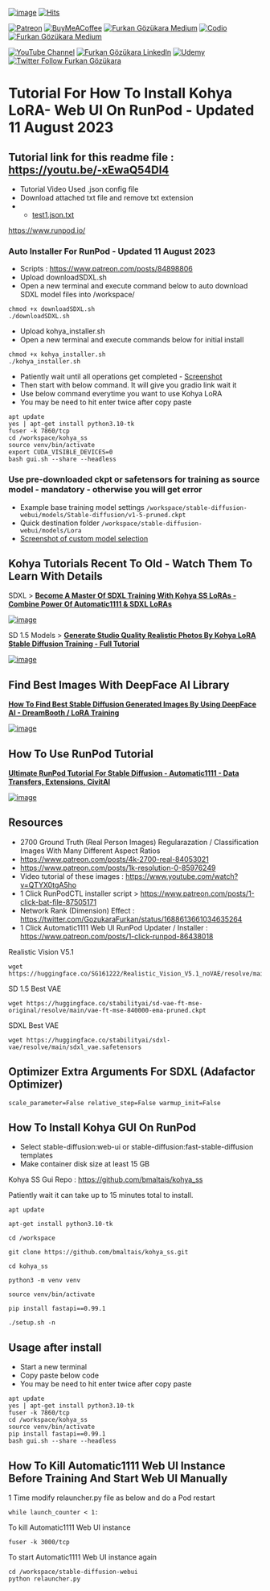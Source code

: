 [![image](https://img.shields.io/discord/772774097734074388?label=Discord&logo=discord)](https://discord.com/servers/software-engineering-courses-secourses-772774097734074388) [![Hits](https://hits.seeyoufarm.com/api/count/incr/badge.svg?url=https%3A%2F%2Fgithub.com%2FFurkanGozukara%2FStable-Diffusion%2Fedit%2Fmain%2FTutorials%2FHow-To-Install-Kohya-LoRA-Web-UI-On-RunPod.md&count_bg=%2379C83D&title_bg=%239E0F0F&icon=apachespark.svg&icon_color=%23E7E7E7&title=views&edge_flat=false)](https://hits.seeyoufarm.com) 

[![Patreon](https://img.shields.io/badge/Patreon-Support%20Me-F2EB0E?style=for-the-badge&logo=patreon)](https://www.patreon.com/SECourses) [![BuyMeACoffee](https://img.shields.io/badge/Buy%20Me%20a%20Coffee-ffdd00?style=for-the-badge&logo=buy-me-a-coffee&logoColor=black)](https://www.buymeacoffee.com/DrFurkan) [![Furkan Gözükara Medium](https://img.shields.io/badge/Medium-Follow%20Me-800080?style=for-the-badge&logo=medium&logoColor=white)](https://medium.com/@furkangozukara) [![Codio](https://img.shields.io/static/v1?style=for-the-badge&message=Articles&color=4574E0&logo=Codio&logoColor=FFFFFF&label=CivitAI)](https://civitai.com/user/SECourses/articles) [![Furkan Gözükara Medium](https://img.shields.io/badge/DeviantArt-Follow%20Me-990000?style=for-the-badge&logo=deviantart&logoColor=white)](https://www.deviantart.com/monstermmorpg)

[![YouTube Channel](https://img.shields.io/badge/YouTube-SECourses-C50C0C?style=for-the-badge&logo=youtube)](https://www.youtube.com/SECourses)  [![Furkan Gözükara LinkedIn](https://img.shields.io/badge/LinkedIn-Follow%20Me-0077B5?style=for-the-badge&logo=linkedin&logoColor=white)](https://www.linkedin.com/in/furkangozukara/)   [![Udemy](https://img.shields.io/static/v1?style=for-the-badge&message=Stable%20Diffusion%20Course&color=A435F0&logo=Udemy&logoColor=FFFFFF&label=Udemy)](https://www.udemy.com/course/stable-diffusion-dreambooth-lora-zero-to-hero/?referralCode=E327407C9BDF0CEA8156) [![Twitter Follow Furkan Gözükara](https://img.shields.io/badge/Twitter-Follow%20Me-1DA1F2?style=for-the-badge&logo=twitter&logoColor=white)](https://twitter.com/GozukaraFurkan)

# Tutorial For How To Install Kohya LoRA- Web UI On RunPod - Updated 11 August 2023

## Tutorial link for this readme file : https://youtu.be/-xEwaQ54DI4
* Tutorial Video Used .json config file
* Download attached txt file and remove txt extension
* * [test1.json.txt](https://github.com/FurkanGozukara/Stable-Diffusion/files/12327860/test1.json.txt)

https://www.runpod.io/

### Auto Installer For RunPod - Updated 11 August 2023
* Scripts : https://www.patreon.com/posts/84898806
* Upload downloadSDXL.sh
* Open a new terminal and execute command below to auto download SDXL model files into /workspace/
```
chmod +x downloadSDXL.sh
./downloadSDXL.sh
```


* Upload kohya_installer.sh
* Open a new terminal and execute commands below for initial install
```
chmod +x kohya_installer.sh
./kohya_installer.sh
```
* Patiently wait until all operations get completed - [Screenshot](https://cdn-uploads.huggingface.co/production/uploads/6345bd89fe134dfd7a0dba40/rT5O74VPhrFlNdjdkX2dv.png)
* Then start with below command. It will give you gradio link wait it
* Use below command everytime you want to use Kohya LoRA
* You may be need to hit enter twice after copy paste

```
apt update 
yes | apt-get install python3.10-tk
fuser -k 7860/tcp
cd /workspace/kohya_ss
source venv/bin/activate
export CUDA_VISIBLE_DEVICES=0
bash gui.sh --share --headless
```

### Use pre-downloaded ckpt or safetensors for training as source model - mandatory - otherwise you will get error
* Example base training model settings ```/workspace/stable-diffusion-webui/models/Stable-diffusion/v1-5-pruned.ckpt```
* Quick destination folder ```/workspace/stable-diffusion-webui/models/Lora```
* [Screenshot of custom model selection](https://cdn-uploads.huggingface.co/production/uploads/6345bd89fe134dfd7a0dba40/YPU7_TfhK9xOIbynF9Jft.png)

## Kohya Tutorials Recent To Old - Watch Them To Learn With Details

SDXL > [**Become A Master Of SDXL Training With Kohya SS LoRAs - Combine Power Of Automatic1111 & SDXL LoRAs**](https://youtu.be/sBFGitIvD2A)

[![image](https://cdn-uploads.huggingface.co/production/uploads/6345bd89fe134dfd7a0dba40/rXbRquLxFaDGaGlkl-SUp.png)](https://youtu.be/sBFGitIvD2A)

SD 1.5 Models > [**Generate Studio Quality Realistic Photos By Kohya LoRA Stable Diffusion Training - Full Tutorial**](https://youtu.be/TpuDOsuKIBo)

[![image](https://cdn-uploads.huggingface.co/production/uploads/6345bd89fe134dfd7a0dba40/QA9woGfjeql37J9JepbrW.png)](https://youtu.be/TpuDOsuKIBo)

## Find Best Images With DeepFace AI Library

[**How To Find Best Stable Diffusion Generated Images By Using DeepFace AI - DreamBooth / LoRA Training**](https://youtu.be/343I11mhnXs)

[![image](https://user-images.githubusercontent.com/19240467/236293388-6254ff84-0866-4bd4-a5d4-2db3c42be3f0.png)](https://youtu.be/343I11mhnXs)

## How To Use RunPod Tutorial

[**Ultimate RunPod Tutorial For Stable Diffusion - Automatic1111 - Data Transfers, Extensions, CivitAI**](https://www.youtube.com/watch?v=QN1vdGhjcRc) 

[![image](https://cdn-uploads.huggingface.co/production/uploads/6345bd89fe134dfd7a0dba40/NLbuo08ixbjt5t3iG5ioG.png)](https://www.youtube.com/watch?v=QN1vdGhjcRc)

## Resources

* 2700 Ground Truth (Real Person Images) Regularazation / Classification Images With Many Different Aspect Ratios
* https://www.patreon.com/posts/4k-2700-real-84053021
* https://www.patreon.com/posts/1k-resolution-0-85976249
* Video tutorial of these images : https://www.youtube.com/watch?v=QTYX0tgA5ho
* 1 Click RunPodCTL installer script > https://www.patreon.com/posts/1-click-bat-file-87505171
* Network Rank (Dimension) Effect : https://twitter.com/GozukaraFurkan/status/1688613661034635264
* 1 Click Automatic1111 Web UI RunPod Updater / Installer : https://www.patreon.com/posts/1-click-runpod-86438018
 
Realistic Vision V5.1 
```
wget https://huggingface.co/SG161222/Realistic_Vision_V5.1_noVAE/resolve/main/Realistic_Vision_V5.1.safetensors
```

SD 1.5 Best VAE
```
wget https://huggingface.co/stabilityai/sd-vae-ft-mse-original/resolve/main/vae-ft-mse-840000-ema-pruned.ckpt
```

SDXL Best VAE
```
wget https://huggingface.co/stabilityai/sdxl-vae/resolve/main/sdxl_vae.safetensors
```

## Optimizer Extra Arguments For SDXL (Adafactor Optimizer)
```
scale_parameter=False relative_step=False warmup_init=False
```

## How To Install Kohya GUI On RunPod

* Select stable-diffusion:web-ui or stable-diffusion:fast-stable-diffusion templates
* Make container disk size at least 15 GB

Kohya SS Gui Repo : https://github.com/bmaltais/kohya_ss

Patiently wait it can take up to 15 minutes total to install.

```
apt update
```

```
apt-get install python3.10-tk
```

```
cd /workspace
```

```
git clone https://github.com/bmaltais/kohya_ss.git
```

```
cd kohya_ss
```

```
python3 -m venv venv
```

```
source venv/bin/activate
```

```
pip install fastapi==0.99.1
```

```
./setup.sh -n
```

## Usage after install

* Start a new terminal
* Copy paste below code
* You may be need to hit enter twice after copy paste

```
apt update
yes | apt-get install python3.10-tk
fuser -k 7860/tcp
cd /workspace/kohya_ss
source venv/bin/activate
pip install fastapi==0.99.1
bash gui.sh --share --headless
```

## How To Kill Automatic1111 Web UI Instance Before Training And Start Web UI Manually

1 Time modify relauncher.py file as below and do a Pod restart
```
while launch_counter < 1:
```

To kill Automatic1111 Web UI instance
```
fuser -k 3000/tcp
```

To start Automatic1111 Web UI instance again
```
cd /workspace/stable-diffusion-webui
python relauncher.py
```

